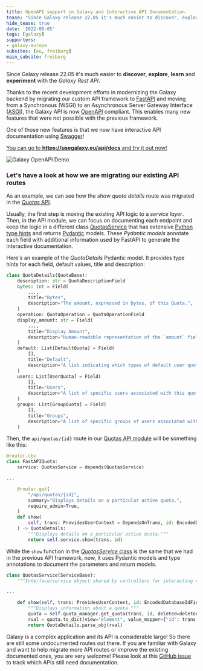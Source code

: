 ```yaml
---
title: OpenAPI support in Galaxy and Interactive API Documentation
tease: "Since Galaxy release 22.05 it's much easier to discover, explore, learn and experiment with the Galaxy Rest API."
hide_tease: true
date: '2022-08-05'
tags: [galaxy]
supporters:
- galaxy-europe
subsites: [eu, freiburg]
main_subsite: freiburg
---
```


Since Galaxy release 22.05 it's much easier to **discover**, **explore**, **learn** and **experiment** with the *Galaxy Rest API*.

Thanks to the recent development efforts in modernizing the Galaxy backend by migrating our custom API framework to [FastAPI](https://fastapi.tiangolo.com/) and moving from a Synchronous (WSGI) to an Asynchronous Server Gateway Interface ([ASGI](https://asgi.readthedocs.io/en/latest/specs/main.html)), the Galaxy API is now [OpenAPI](https://github.com/OAI/OpenAPI-Specification) compliant. This enables many new features that were not possible with the previous framework.

One of those new features is that we now have interactive API documentation using [Swagger](https://swagger.io/)!

[You can go to **https://usegalaxy.eu/api/docs** and try it out now!](https://usegalaxy.eu/api/docs)

![Galaxy OpenAPI Demo](./2022-08-05-galaxy-open-api.gif)


### Let's have a look at how we are migrating our existing API routes

As an example, we can see how the *show quota details* route was migrated in the [*Quotas* API](https://github.com/galaxyproject/galaxy/blob/dev/lib/galaxy/webapps/galaxy/api/quotas.py).

Usually, the first step is moving the existing API logic to a *service layer*. Then, in the API module, we can focus on documenting each endpoint and keep the logic in a different class [QuotasService](https://github.com/galaxyproject/galaxy/blob/dev/lib/galaxy/webapps/galaxy/services/quotas.py) that has extensive [Python type hints](https://docs.python.org/3/library/typing.html) and returns [Pydantic](https://pydantic-docs.helpmanual.io/) models. These *Pydantic models* annotate each field with additional information used by FastAPI to generate the interactive documentation.

Here's an example of the *QuotaDetails* Pydantic model. It provides type hints for each field, default values, title and description:

```python
class QuotaDetails(QuotaBase):
    description: str = QuotaDescriptionField
    bytes: int = Field(
        ...,
        title="Bytes",
        description="The amount, expressed in bytes, of this Quota.",
    )
    operation: QuotaOperation = QuotaOperationField
    display_amount: str = Field(
        ...,
        title="Display Amount",
        description="Human-readable representation of the `amount` field.",
    )
    default: List[DefaultQuota] = Field(
        [],
        title="Default",
        description="A list indicating which types of default user quotas, if any, are associated with this quota.",
    )
    users: List[UserQuota] = Field(
        [],
        title="Users",
        description="A list of specific users associated with this quota.",
    )
    groups: List[GroupQuota] = Field(
        [],
        title="Groups",
        description="A list of specific groups of users associated with this quota.",
    )
```


Then, the `api/quotas/{id}` route in our [Quotas API module](https://github.com/galaxyproject/galaxy/blob/c975fbc538bdd600d91116c82e7536cd4828714e/lib/galaxy/webapps/galaxy/api/quotas.py#L65) will be something like this:

```python
@router.cbv
class FastAPIQuota:
    service: QuotasService = depends(QuotasService)

...

    @router.get(
        "/api/quotas/{id}",
        summary="Displays details on a particular active quota.",
        require_admin=True,
    )
    def show(
        self, trans: ProvidesUserContext = DependsOnTrans, id: EncodedDatabaseIdField = QuotaIdPathParam
    ) -> QuotaDetails:
        """Displays details on a particular active quota."""
        return self.service.show(trans, id)
```

While the `show` function in the [*QuotasService* class](https://github.com/galaxyproject/galaxy/blob/c975fbc538bdd600d91116c82e7536cd4828714e/lib/galaxy/webapps/galaxy/services/quotas.py#L56) is the same that we had in the previous API framework, now, it uses Pydantic models and type annotations to document the parameters and return models.

```python
class QuotasService(ServiceBase):
    """Interface/service object shared by controllers for interacting with quotas."""

...

    def show(self, trans: ProvidesUserContext, id: EncodedDatabaseIdField, deleted: bool = False) -> QuotaDetails:
        """Displays information about a quota."""
        quota = self.quota_manager.get_quota(trans, id, deleted=deleted)
        rval = quota.to_dict(view="element", value_mapper={"id": trans.security.encode_id, "total_disk_usage": float})
        return QuotaDetails.parse_obj(rval)
```

Galaxy is a complex application and its API is considerable large! So there are still some undocumented routes out there. If you are familiar with Galaxy and want to help migrate more API routes or improve the existing documented ones, you are very welcome! Please look at this [GitHub issue](https://github.com/galaxyproject/galaxy/issues/10889) to track which APIs still need documentation.

